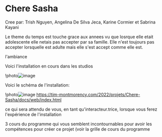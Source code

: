 # Chere Sasha

Cree par: 
Trish Nguyen,
Angelina De Silva Jeca,
Karine Cormier et
Sabrina Kayani


Le theme du temps est touche grace aux annees vu que losrque elle etait adolescente elle netais pas accepter par sa famille. Elle n'est toujours pas accepter lorsquelle est adulte mais elle s'est accept comme elle est.


l'ambiance


Voici l'installation en cours dans les studios 

!photo![image](https://user-images.githubusercontent.com/89648302/157365961-f1e3969d-bfae-4b70-b10d-aec167081383.png)



Voici le schéma de l'installation:

!photo![image](https://user-images.githubusercontent.com/89648302/157366654-03bc4af4-afb6-43a2-a248-31f84085bfef.png)
https://tim-montmorency.com/2022/projets/Chere-Sasha/docs/web/index.html



ce qui sera attendu de vous, en tant qu'interacteur.trice, lorsque vous ferez l'expérience de l'installation

3 cours du programme qui vous semblent incontournables pour avoir les compétences pour créer ce projet (voir la grille de cours du programme

